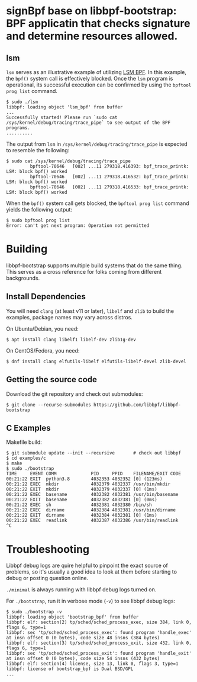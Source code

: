 # signBpf base on libbpf-bootstrap: BPF applicatin that checks signature and determine resources allowed.

## lsm
`lsm` serves as an illustrative example of utilizing [LSM BPF](https://docs.kernel.org/bpf/prog_lsm.html). In this example, the `bpf()` system call is effectively blocked. Once the `lsm` program is operational, its successful execution can be confirmed by using the `bpftool prog list` command.

```shell
$ sudo ./lsm
libbpf: loading object 'lsm_bpf' from buffer
...
Successfully started! Please run `sudo cat /sys/kernel/debug/tracing/trace_pipe` to see output of the BPF programs.
..........
```

The output from `lsm` in `/sys/kernel/debug/tracing/trace_pipe` is expected to resemble the following:

````shell
$ sudo cat /sys/kernel/debug/tracing/trace_pipe
         bpftool-70646   [002] ...11 279318.416393: bpf_trace_printk: LSM: block bpf() worked
         bpftool-70646   [002] ...11 279318.416532: bpf_trace_printk: LSM: block bpf() worked
         bpftool-70646   [002] ...11 279318.416533: bpf_trace_printk: LSM: block bpf() worked
````

When the `bpf()` system call gets blocked, the `bpftool prog list` command yields the following output:

```shell
$ sudo bpftool prog list
Error: can't get next program: Operation not permitted
```

# Building

libbpf-bootstrap supports multiple build systems that do the same thing.
This serves as a cross reference for folks coming from different backgrounds.

## Install Dependencies

You will need `clang` (at least v11 or later), `libelf` and `zlib` to build
the examples, package names may vary across distros.

On Ubuntu/Debian, you need:
```shell
$ apt install clang libelf1 libelf-dev zlib1g-dev
```

On CentOS/Fedora, you need:
```shell
$ dnf install clang elfutils-libelf elfutils-libelf-devel zlib-devel
```
## Getting the source code

Download the git repository and check out submodules:
```shell
$ git clone --recurse-submodules https://github.com/libbpf/libbpf-bootstrap
```

## C Examples

Makefile build:

```shell
$ git submodule update --init --recursive       # check out libbpf
$ cd examples/c
$ make
$ sudo ./bootstrap
TIME     EVENT COMM             PID     PPID    FILENAME/EXIT CODE
00:21:22 EXIT  python3.8        4032353 4032352 [0] (123ms)
00:21:22 EXEC  mkdir            4032379 4032337 /usr/bin/mkdir
00:21:22 EXIT  mkdir            4032379 4032337 [0] (1ms)
00:21:22 EXEC  basename         4032382 4032381 /usr/bin/basename
00:21:22 EXIT  basename         4032382 4032381 [0] (0ms)
00:21:22 EXEC  sh               4032381 4032380 /bin/sh
00:21:22 EXEC  dirname          4032384 4032381 /usr/bin/dirname
00:21:22 EXIT  dirname          4032384 4032381 [0] (1ms)
00:21:22 EXEC  readlink         4032387 4032386 /usr/bin/readlink
^C
```


# Troubleshooting

Libbpf debug logs are quire helpful to pinpoint the exact source of problems,
so it's usually a good idea to look at them before starting to debug or
posting question online.

`./minimal` is always running with libbpf debug logs turned on.

For `./bootstrap`, run it in verbose mode (`-v`) to see libbpf debug logs:

```shell
$ sudo ./bootstrap -v
libbpf: loading object 'bootstrap_bpf' from buffer
libbpf: elf: section(2) tp/sched/sched_process_exec, size 384, link 0, flags 6, type=1
libbpf: sec 'tp/sched/sched_process_exec': found program 'handle_exec' at insn offset 0 (0 bytes), code size 48 insns (384 bytes)
libbpf: elf: section(3) tp/sched/sched_process_exit, size 432, link 0, flags 6, type=1
libbpf: sec 'tp/sched/sched_process_exit': found program 'handle_exit' at insn offset 0 (0 bytes), code size 54 insns (432 bytes)
libbpf: elf: section(4) license, size 13, link 0, flags 3, type=1
libbpf: license of bootstrap_bpf is Dual BSD/GPL
...
```
